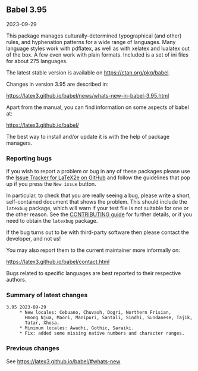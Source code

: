 ## Babel 3.95

2023-09-29

This package manages culturally-determined typographical (and other)
rules, and hyphenation patterns for a wide range of languages. Many
language styles work with pdflatex, as well as with xelatex and
lualatex out of the box. A few even work with plain formats. Included
is a set of ini files for about 275 languages.

The latest stable version is available on <https://ctan.org/pkg/babel>.

Changes in version 3.95 are described in:

https://latex3.github.io/babel/news/whats-new-in-babel-3.95.html

Apart from the manual, you can find information on some aspects of babel at:

https://latex3.github.io/babel/

The best way to install and/or update it is with the help of package
managers.

### Reporting bugs

If you wish to report a problem or bug in any of these packages please
use the
[Issue Tracker for LaTeX2e on GitHub](https://github.com/latex3/babel/issues)
and follow the guidelines that pop up if you press the `New issue`
button.

In particular, to check that you are really seeing a bug, please write
a short, self-contained document that shows the problem. This should
include the `latexbug` package, which will warn if your test file is
not suitable for one or the other reason. See the
[CONTRIBUTING guide](https://github.com/latex3/latex2e/blob/master/CONTRIBUTING.md)
for further details, or if you need to obtain the `latexbug` package.

If the bug turns out to be with third-party software then please
contact the developer, and not us!

You may also report them to the current maintainer more informally on:

   https://latex3.github.io/babel/contact.html

Bugs related to specific languages are best reported to their
respective authors.

### Summary of latest changes
```
3.95 2023-09-29
     * New locales: Cebuano, Chuvash, Dogri, Northern Frisian,
       Hmong Njua, Maori, Manipuri, Santali, Sindhi, Sundanese, Tajik,
       Tatar, Xhosa.       
     * Minimum locales: Awadhi, Gothic, Saraiki.
     * Fix: added some missing native numbers and character ranges.
```

### Previous changes

See https://latex3.github.io/babel/#whats-new
